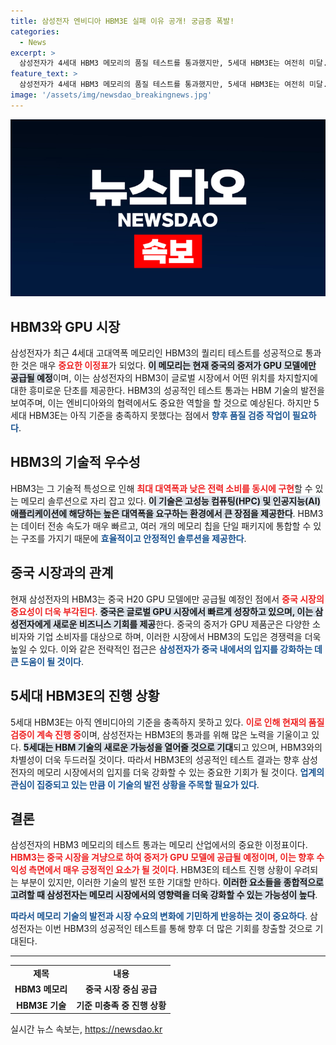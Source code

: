 ```yaml
---
title: 삼성전자 엔비디아 HBM3E 실패 이유 공개! 궁금증 폭발!
categories:
  - News
excerpt: >
  삼성전자가 4세대 HBM3 메모리의 품질 테스트를 통과했지만, 5세대 HBM3E는 여전히 미달. 현재 HBM3는 중국의 저가 GPU에만 공급될 예정으로, 엔비디아와의 향후 협력에 이목이 쏠리고 있다.
feature_text: >
  삼성전자가 4세대 HBM3 메모리의 품질 테스트를 통과했지만, 5세대 HBM3E는 여전히 미달. 현재 HBM3는 중국의 저가 GPU에만 공급될 예정으로, 엔비디아와의 향후 협력에 이목이 쏠리고 있다.
image: '/assets/img/newsdao_breakingnews.jpg'
---
```


<p><img src="/assets/img/newsdao_breakingnews.jpg" alt="ontimetimes 속보" /></p>

<h2 data-ke-size="size26">HBM3와 GPU 시장</h2>

<p data-ke-size="size16"></p>

<p>삼성전자가 최근 4세대 고대역폭 메모리인 HBM3의 퀄리티 테스트를 성공적으로 통과한 것은 매우 <b><span style="color: #ee2323;">중요한 이정표</span></b>가 되었다. <b><span style="background-color: #21538527;">이 메모리는 현재 중국의 중저가 GPU 모델에만 공급될 예정</span></b>이며, 이는 삼성전자의 HBM3이 글로벌 시장에서 어떤 위치를 차지할지에 대한 흥미로운 단초를 제공한다. HBM3의 성공적인 테스트 통과는 HBM 기술의 발전을 보여주며, 이는 엔비디아와의 협력에서도 중요한 역할을 할 것으로 예상된다. 하지만 5세대 HBM3E는 아직 기준을 충족하지 못했다는 점에서 <b><span style="color: #1a5490;">향후 품질 검증 작업이 필요하다</span></b>.</p>

<p data-ke-size="size16"></p>

<h2 data-ke-size="size26">HBM3의 기술적 우수성</h2>

<p>HBM3는 그 기술적 특성으로 인해 <b><span style="color: #ee2323;">최대 대역폭과 낮은 전력 소비를 동시에 구현</span></b>할 수 있는 메모리 솔루션으로 자리 잡고 있다. <b><span style="background-color: #21538527;">이 기술은 고성능 컴퓨팅(HPC) 및 인공지능(AI) 애플리케이션에 해당하는 높은 대역폭을 요구하는 환경에서 큰 장점을 제공한다</span></b>. HBM3는 데이터 전송 속도가 매우 빠르고, 여러 개의 메모리 칩을 단일 패키지에 통합할 수 있는 구조를 가지기 때문에 <b><span style="color: #1a5490;">효율적이고 안정적인 솔루션을 제공한다</span></b>.</p>

<p data-ke-size="size16"></p>

<h2 data-ke-size="size26">중국 시장과의 관계</h2>

<p>현재 삼성전자의 HBM3는 중국 H20 GPU 모델에만 공급될 예정인 점에서 <b><span style="color: #ee2323;">중국 시장의 중요성이 더욱 부각된다</span></b>. <b><span style="background-color: #21538527;">중국은 글로벌 GPU 시장에서 빠르게 성장하고 있으며, 이는 삼성전자에게 새로운 비즈니스 기회를 제공</span></b>한다. 중국의 중저가 GPU 제품군은 다양한 소비자와 기업 소비자를 대상으로 하며, 이러한 시장에서 HBM3의 도입은 경쟁력을 더욱 높일 수 있다. 이와 같은 전략적인 접근은 <b><span style="color: #1a5490;">삼성전자가 중국 내에서의 입지를 강화하는 데 큰 도움이 될 것이다</span></b>.</p>

<p data-ke-size="size16"></p>

<h2 data-ke-size="size26">5세대 HBM3E의 진행 상황</h2>

<p>5세대 HBM3E는 아직 엔비디아의 기준을 충족하지 못하고 있다. <b><span style="color: #ee2323;">이로 인해 현재의 품질 검증이 계속 진행 중</span></b>이며, 삼성전자는 HBM3E의 통과를 위해 많은 노력을 기울이고 있다. <b><span style="background-color: #21538527;">5세대는 HBM 기술의 새로운 가능성을 열어줄 것으로 기대</span></b>되고 있으며, HBM3와의 차별성이 더욱 두드러질 것이다. 따라서 HBM3E의 성공적인 테스트 결과는 향후 삼성전자의 메모리 시장에서의 입지를 더욱 강화할 수 있는 중요한 기회가 될 것이다. <b><span style="color: #1a5490;">업계의 관심이 집중되고 있는 만큼 이 기술의 발전 상황을 주목할 필요가 있다</span></b>.</p>

<p data-ke-size="size16"></p>

<h2 data-ke-size="size26">결론</h2>

<p>삼성전자의 HBM3 메모리의 테스트 통과는 메모리 산업에서의 중요한 이정표이다. <b><span style="color: #ee2323;">HBM3는 중국 시장을 겨냥으로 하여 중저가 GPU 모델에 공급될 예정이며, 이는 향후 수익성 측면에서 매우 긍정적인 요소가 될 것이다</span></b>. HBM3E의 테스트 진행 상황이 우려되는 부분이 있지만, 이러한 기술의 발전 또한 기대할 만하다. <b><span style="background-color: #21538527;">이러한 요소들을 종합적으로 고려할 때 삼성전자는 메모리 시장에서의 영향력을 더욱 강화할 수 있는 가능성이 높다</span></b>. </p>

<p><b><span style="color: #1a5490;">따라서 메모리 기술의 발전과 시장 수요의 변화에 기민하게 반응하는 것이 중요하다</span></b>. 삼성전자는 이번 HBM3의 성공적인 테스트를 통해 향후 더 많은 기회를 창출할 것으로 기대된다.</p>

<hr/>

<table>
  <tr>
    <td style="text-align: center; height: 17px;"><b>제목</b></td>
    <td style="text-align: center; height: 17px;"><b>내용</b></td>
  </tr>
  <tr>
    <td style="text-align: center; height: 17px;"><b>HBM3 메모리</b></td>
    <td style="text-align: center; height: 17px;"><b>중국 시장 중심 공급</b></td>
  </tr>
  <tr>
    <td style="text-align: center; height: 17px;"><b>HBM3E 기술</b></td>
    <td style="text-align: center; height: 17px;"><b>기준 미충족 중 진행 상황</b></td>
  </tr>
</table>
실시간 뉴스 속보는, <a href="https://newsdao.kr" rel="dofollow">https://newsdao.kr</a>


